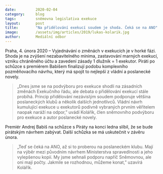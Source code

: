 ```yaml
---
date:         2020-02-04
category:     blog
tags:         sněmovna legislativa exekuce
layout:       post
title:        "Na přidělování exekucí soudem je shoda. Čeká se na ANO"
image:        /assets/img/articles/2019/lukas-kolarik.jpg
author:       Mediální odbor
---
```



Praha, 4. února 2020 – Vyjednávání o změnách v exekucích je v horké fázi. Shoda je na zvýšení nezabavitelného minima, zastavování marných exekucí, vzniku chráněného účtu a zavedení zásady 1 dlužník = 1 exekutor. Piráti po schůzce s premiérem Babišem finalizují podobu komplexního pozměňovacího návrhu, který má spojit to nejlepší z vládní a poslanecké novely. 

> „Dnes jsme se na podvýboru pro exekuce shodli na zásadních změnách Exekučního řádu, ale debata o přidělování exekucí stále probíhá. Princip přidělování nezávislým soudem podporuje většina poslaneckých klubů a několik dalších jednotlivců. Vládní návrh kumulující exekuce u exekutorů podivně vybraných prvním věřitelem naopak naráží na odpor,” uvádí Kolářík, člen sněmovního podvýboru pro exekuce a autor poslanecké novely. 

Premiér Andrej Babiš na schůzce s Piráty na konci ledna slíbil, že se bude pirátským návrhem zabývat. Další schůzka se má uskutečnit v závěru února. 

> „Teď se čeká na ANO, až si to proberou na poslaneckém klubu. Mají na výběr mezi původním návrhem Ministerstva spravedlnosti a jeho vylepšenou kopií. My jsme sehnali podporu napříč Sněmovnou, ale oni mají počty. Jakmile se rozhodnou, můžeme konat,” uzavírá Kolářík.
